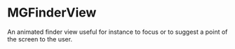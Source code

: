 # MGFinderView
An animated finder view useful for instance to focus or to suggest a point of the screen to the user.
